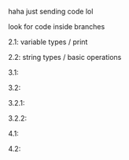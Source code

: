 haha just sending code lol

look for code inside branches

2.1: variable types / print

2.2: string types / basic operations

3.1:

3.2:

3.2.1:

3.2.2:

4.1:

4.2:
